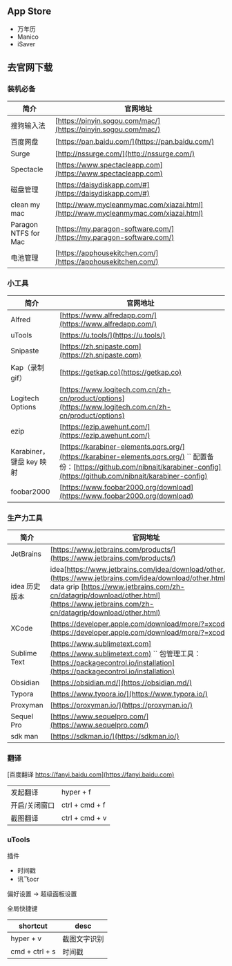 ## App Store

- 万年历
- Manico
- iSaver

## 去官网下载

### 装机必备

| 简介                 | 官网地址                                                                        |
| -------------------- | ------------------------------------------------------------------------------- |
| 搜狗输入法           | [https://pinyin.sogou.com/mac/](https://pinyin.sogou.com/mac/)                     |
| 百度网盘             | [https://pan.baidu.com/](https://pan.baidu.com/)                                   |
| Surge                | [http://nssurge.com/](http://nssurge.com/)                                         |
| Spectacle            | [https://www.spectacleapp.com](https://www.spectacleapp.com)                       |
| 磁盘管理             | [https://daisydiskapp.com/#](https://daisydiskapp.com/#)                           |
| clean my mac         | [http://www.mycleanmymac.com/xiazai.html](http://www.mycleanmymac.com/xiazai.html) |
| Paragon NTFS for Mac | [https://my.paragon-software.com/](https://my.paragon-software.com/)               |
| 电池管理             | [https://apphousekitchen.com/](https://apphousekitchen.com/)                       |

### 小工具

| 简介                     | 官网地址                                                                                                                                                                              |
| ------------------------ | ------------------------------------------------------------------------------------------------------------------------------------------------------------------------------------- |
| Alfred                   | [https://www.alfredapp.com/](https://www.alfredapp.com/)                                                                                                                                 |
| uTools                   | [https://u.tools/](https://u.tools/)                                                                                                                                                     |
| Snipaste                 | [https://zh.snipaste.com](https://zh.snipaste.com)                                                                                                                                       |
| Kap（录制gif）           | [https://getkap.co](https://getkap.co)                                                                                                                                                   |
| Logitech Options         | [https://www.logitech.com.cn/zh-cn/product/options](https://www.logitech.com.cn/zh-cn/product/options)                                                                                   |
| ezip                     | [https://ezip.awehunt.com/](https://ezip.awehunt.com/)                                                                                                                                   |
| Karabiner，键盘 key 映射 | [https://karabiner-elements.pqrs.org/](https://karabiner-elements.pqrs.org/) `` 配置备份：[https://github.com/nibnait/karabiner-config](https://github.com/nibnait/karabiner-config) |
| foobar2000               | [https://www.foobar2000.org/download](https://www.foobar2000.org/download)                                                                                                               |

### 生产力工具

| 简介          | 官网地址                                                                                                                                                                                                                                                |
| ------------- | ------------------------------------------------------------------------------------------------------------------------------------------------------------------------------------------------------------------------------------------------------- |
| JetBrains     | [https://www.jetbrains.com/products/](https://www.jetbrains.com/products/)                                                                                                                                                                                 |
| idea 历史版本 | idea[https://www.jetbrains.com/idea/download/other.html](https://www.jetbrains.com/idea/download/other.html) `` data grip [https://www.jetbrains.com/zh-cn/datagrip/download/other.html](https://www.jetbrains.com/zh-cn/datagrip/download/other.html) |
| XCode         | [https://developer.apple.com/download/more/?=xcode](https://developer.apple.com/download/more/?=xcode)                                                                                                                                                     |
| Sublime Text  | [https://www.sublimetext.com](https://www.sublimetext.com) `` 包管理工具：[https://packagecontrol.io/installation](https://packagecontrol.io/installation)                                                                                             |
| Obsidian      | [https://obsidian.md/](https://obsidian.md/)                                                                                                                                                                                                               |
| Typora        | [https://www.typora.io/](https://www.typora.io/)                                                                                                                                                                                                           |
| Proxyman      | [https://proxyman.io/](https://proxyman.io/)                                                                                                                                                                                                               |
| Sequel Pro    | [https://www.sequelpro.com/](https://www.sequelpro.com/)                                                                                                                                                                                                   |
| sdk man       | [https://sdkman.io/](https://sdkman.io/)                                                                                                                                                                                                                   |

### 翻译
[百度翻译 https://fanyi.baidu.com](https://fanyi.baidu.com)

|               |                |
| ------------- | -------------- |
| 发起翻译      | hyper + f      |
| 开启/关闭窗口 | ctrl + cmd + f |
| 截图翻译      | ctrl + cmd + v |

### uTools

插件

* 时间戳
* 讯飞ocr

偏好设置 -> 超级面板设置

全局快捷键

| shortcut       | desc         |
| -------------- | ------------ |
| hyper + v      | 截图文字识别 |
| cmd + ctrl + s | 时间戳       |
